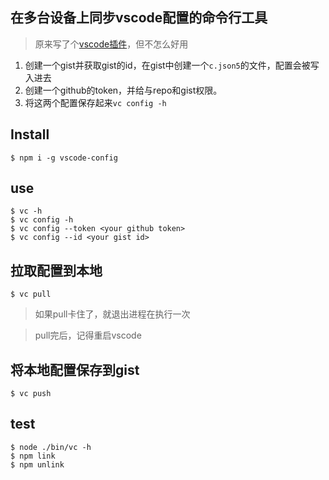 ## 在多台设备上同步vscode配置的命令行工具

> 原来写了个[vscode插件](https://github.com/januwA/your-vscode-config)，但不怎么好用

1. 创建一个gist并获取gist的id，在gist中创建一个`c.json5`的文件，配置会被写入进去
2. 创建一个github的token，并给与repo和gist权限。
3. 将这两个配置保存起来`vc config -h`

## Install
```
$ npm i -g vscode-config
```

## use
```shell
$ vc -h
$ vc config -h
$ vc config --token <your github token>
$ vc config --id <your gist id>
```

## 拉取配置到本地
```shell
$ vc pull
```
> 如果pull卡住了，就退出进程在执行一次

> pull完后，记得重启vscode

## 将本地配置保存到gist
```shell
$ vc push
```

## test
```
$ node ./bin/vc -h
$ npm link
$ npm unlink
```